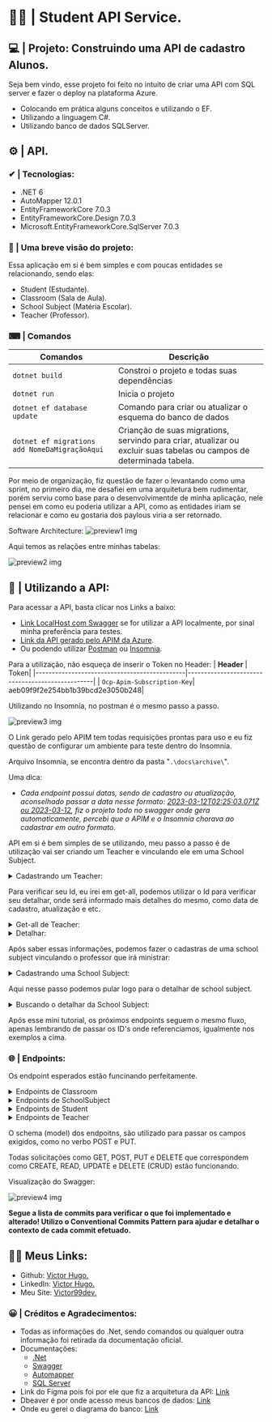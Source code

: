 # 👩‍🎓 | Student API Service.

## 💻 | Projeto: Construindo uma API de cadastro Alunos.

Seja bem vindo, esse projeto foi feito no intuito de criar uma API com SQL server e fazer o deploy na plataforma Azure.

- Colocando em prática alguns conceitos e utilizando o EF.
- Utilizando a linguagem C#.
- Utilizando banco de dados SQLServer.

## ⚙ | API.

### ✔ | Tecnologias:
- .NET 6
- AutoMapper 12.0.1
- EntityFrameworkCore 7.0.3
- EntityFrameworkCore.Design 7.0.3
- Microsoft.EntityFrameworkCore.SqlServer 7.0.3

### 📁 | Uma breve visão do projeto:
Essa aplicação em si é bem simples e com poucas entidades se relacionando, sendo elas:
- Student (Estudante).
- Classroom (Sala de Aula).
- School Subject (Matéria Escolar).
- Teacher (Professor).

### ⌨ | Comandos

| **Comandos**                                   |                                              **Descrição**|
|------------------------------------------------|------------------------------------------------------------|
|                                  `dotnet build`|                Constroi o projeto e todas suas dependências|
|                                    `dotnet run`|                                            Inicia o projeto|
|                     `dotnet ef database update`| Comando para criar ou atualizar o esquema do banco de dados|
|   `dotnet ef migrations add NomeDaMigraçãoAqui`| Crianção de suas migrations, servindo para criar, atualizar ou excluir suas tabelas ou campos de determinada tabela.|

Por meio de organização, fiz questão de fazer o levantando como uma sprint, no primeiro dia, me desafiei em uma arquitetura bem rudimentar, porém serviu como base para o desenvolvimentde de minha aplicação, nele pensei em como eu poderia utilizar a API, como as entidades iriam se relacionar e como eu gostaria dos paylous viria a ser retornado.

Software Architecture:
![preview1 img](/docs/img/software-architecture.png)

Aqui temos as relações entre minhas tabelas:

![preview2 img](/docs/img/studentdb-relations.png)


## 📝 | Utilizando a API:

Para acessar a API, basta clicar nos Links a baixo: 
- [Link LocalHost com Swagger](https://localhost:7060/swagger/index.html) se for utilizar a API localmente, por sinal minha preferência para testes.
- [Link da API gerado pelo APIM da Azure](https://studentsapimserver99.developer.azure-api.net/api-details#api=echo-api).
- Ou podendo utilizar [Postman](https://www.postman.com/) ou [Insomnia](https://insomnia.rest/).

Para a utilização, não esqueça de inserir o Token no Header:
| **Header**                                   |                                            Token|
|----------------------------------------------|-------------------------------------------------|
|                   `Ocp-Apim-Subscription-Key`|                 aeb09f9f2e254bb1b39bcd2e3050b248|

Utilizando no Insomnia, no postman é o mesmo passo a passo.

![preview3 img](/docs/img/insomnia.png)

O Link gerado pelo APIM tem todas requisições prontas para uso e eu fiz questão de configurar um ambiente para teste dentro do Insomnia.

Arquivo Insomnia, se encontra dentro da pasta "```.\docs\archive\```".

Uma dica: 

- *Cada endpoint possui datas, sendo de cadastro ou atualização, aconselhado passar a data nesse formato: [2023-03-12T02:25:03.071Z ou 2023-03-12](https://learn.microsoft.com/pt-br/sql/t-sql/data-types/datetime2-transact-sql?view=sql-server-ver16), fiz o projeto todo no swagger onde gera automaticamente, percebi que o APIM e o Insomnia chorava ao cadastrar em outro formato.*

API em si é bem simples de se utilizando, meu passo a passo é de utilização vai ser criando um Teacher e vinculando ele em uma School Subject.
<details><summary>Cadastrando um Teacher:</summary>
<p>

/Teacher/Post
```json
{
  "name": "Jason Mamoa",
  "created_at": "2023-03-11T02:28:07.462Z",
  "is_active": true
}
```
</p>
</details>

Para verificar seu Id, eu irei em get-all, podemos utilizar o Id para verificar seu detalhar, onde será informado mais detalhes do mesmo, como data de cadastro, atualização e etc.

<details><summary>Get-all de Teacher:</summary>
<p>

/Teacher/get-all
```json
{
 "id": "c47583ec-8015-4dd4-8d4a-08db21d9077e",
    "name": "Jason Mamoa",
    "is_active": true
}
```
</p>
</details>

<details><summary>Detalhar:</summary>
<p>
/Teacher/get-by/{id}
```json
{
  "id": "c47583ec-8015-4dd4-8d4a-08db21d9077e",
  "name": "Jason Mamoa",
  "created_at": "2023-03-11T02:28:07.462",
  "updated_at": "0001-01-01T00:00:00",
  "is_active": true
}
```
</p>
</details>

Após saber essas informações, podemos fazer o cadastras de uma school subject vinculando o professor que irá ministrar:

<details><summary>Cadastrando uma School Subject:</summary>
<p>

/SchoolSubject/post
```json
{
  "name": "Física",
  "teacher_id": "c47583ec-8015-4dd4-8d4a-08db21d9077e",
  "created_at": "2023-03-11T02:39:00.184Z",
  "is_active": true
}
```
</p>
</details>

Aqui nesse passo podemos pular logo para o detalhar de school subject.

<details><summary>Buscando o detalhar da School Subject:</summary>
<p>
/SchoolSubject/get-by/{id}
```json
{
  "id": "66a10413-a959-47d8-4a2d-08db21da414b",
  "name": "Física",
  "teacher": {
    "id": "c47583ec-8015-4dd4-8d4a-08db21d9077e",
    "name": "Jason Mamoa",
    "is_active": true
  },
  "created_at": "2023-03-11T02:39:00.184",
  "updated_at": "0001-01-01T00:00:00",
  "is_active": true
}
```
</p>
</details>

Após esse mini tutorial, os próximos endpoints seguem o mesmo fluxo, apenas lembrando de passar os ID's onde referenciamos, igualmente nos exemplos a cima.

### 🌐 | Endpoints:
Os endpoint esperados estão funcinando perfeitamente.

<details><summary>Endpoints de Classroom</summary>
<p>

| Verbo  | Endpoint                  | Parâmetro | Body             |
|--------|---------------------------|-----------|------------------|
| POST   | /Classroom/post/          | N/A       | Schema Classroom |
| GET    | /Classroom/get-all/       | N/A       | N/A              |
| GET    | /Classroom/get-by/{id}    | id        | N/A              |
| PUT    | /Classroom/update/{id}    | id        | Schema Classroom |
| DELETE | /Product/delete/{id}      | id        | N/A              |

</p>
</details>

<details><summary>Endpoints de SchoolSubject</summary>
<p>

| Verbo  | Endpoint                | Parâmetro | Body          |
|--------|-------------------------|-----------|---------------|
| POST   | /SchoolSubject/post/             | N/A       | Schema SchoolSubject   |
| GET    | /SchoolSubject/get-all/          | N/A       | N/A           |
| GET    | /SchoolSubject/get-by/{id}       | id        | N/A           |
| PUT    | /SchoolSubject/update/{id}       | id        | Schema SchoolSubject           |
| DELETE | /SchoolSubject/delete/{id}       | id        | N/A           |

</p>
</details>

<details><summary>Endpoints de Student</summary>
<p>

| Verbo  | Endpoint                | Parâmetro | Body          |
|--------|-------------------------|-----------|---------------|
| POST   | /Student/post/           | N/A       | Schema Student |
| GET    | /Student/get-all/        | N/A       | N/A           |
| GET    | /Student/get-by/{id}     | id        | N/A           |
| PUT    | /Student/update/{id}     | id        | Schema Student |
| DELETE | /Student/delete/{id}     | id        | N/A           |

</p>
</details>

<details><summary>Endpoints de Teacher</summary>
<p>

| Verbo  | Endpoint                | Parâmetro | Body          |
|--------|-------------------------|-----------|---------------|
| POST   | /Teacher/post/           | N/A       | Schema Teacher |
| GET    | /Teacher/get-all/        | N/A       | N/A           |
| GET    | /Teacher/get-by/{id}     | id        | N/A           |
| PUT    | /Teacher/update/{id}     | id        | Schema Teacher |
| DELETE | /Teacher/delete/{id}     | id        | N/A           |

</p>
</details>

O schema (model) dos endpoitns, são utilizado para passar os campos exigidos, como no verbo POST e PUT.

Todas solicitações como GET, POST, PUT e DELETE que correspondem como CREATE, READ, UPDATE e DELETE (CRUD) estão funcionando.

Visualização do Swagger:

![preview4 img](/docs/img/swagger-ui.png)

<b>Segue a lista de commits para verificar o que foi implementado e alterado! Utilizo o Conventional Commits Pattern para ajudar e detalhar o contexto de cada commit efetuado.</b>

## 👩‍💻 Meus Links:

- Github: [Victor Hugo.](https://github.com/torugo99)
- LinkedIn: [Victor Hugo.](https://www.linkedin.com/in/victor-hugo99/)
- Meu Site: [Victor99dev.](http://victor99dev.site/)

### 😀 | Créditos e Agradecimentos:
- Todas as informações do .Net, sendo comandos ou qualquer outra informação foi retirada da documentação oficial.
- Documentações: 
    - [.Net](https://learn.microsoft.com/pt-br/dotnet/)
    - [Swagger](https://learn.microsoft.com/en-us/aspnet/core/tutorials/web-api-help-pages-using-swagger?view=aspnetcore-7.0)
    - [Automapper](https://automapper.org/)
    - [SQL Server](https://learn.microsoft.com/en-us/azure/azure-sql/database/free-sql-db-free-account-how-to-deploy?view=azuresql)
- Link do Figma pois foi por ele que fiz a arquitetura da API: [Link](https://www.figma.com/)
- Dbeaver é por onde acesso meus bancos de dados: [Link](https://dbeaver.io/)
- Onde eu gerei o diagrama do banco: [Link](https://app.sqldbm.com/#)

